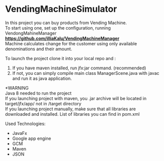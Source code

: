 # VendingMachineSimulator

In this project you can buy products from Vending Machine. </br>
To start using one, set up the configuration, running VendongMahineManager </br>
<strong> https://github.com/illiaKalu/VendingMachineManager </strong> </br>
Machine calculates change for the customer using only available denominations and their amount.

To launch the project clone it into your local repo and : </br>
1) If you have maven installed, run jfx:jar command. (recommended) </br>
2) If not, you can simply compile main class ManagerScene.java with javac and run it as java application.

*WARNING </br>
Java 8 needed to run the project </br>
If you launching project with maven, you .jar archive will be located in target/jfx/app/ not in /target directory </br>
If you launching project manually, make sure that all libraries are downloaded and installed. List of libraries you can find in pom.xml

Used Technologies:
<ul>
<li> JavaFx </li>
<li> Google app engine </li>
<li> GCM </li>
<li> Maven </li>
<li> JSON </li>
</ul>

